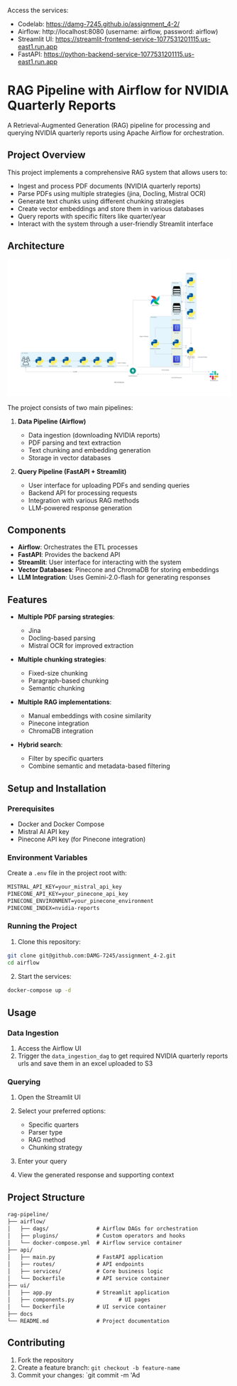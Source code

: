 Access the services:
   - Codelab: https://damg-7245.github.io/assignment_4-2/
   - Airflow: http://localhost:8080 (username: airflow, password: airflow)
   - Streamlit UI: https://streamlit-frontend-service-1077531201115.us-east1.run.app
   - FastAPI: https://python-backend-service-1077531201115.us-east1.run.app
     
# RAG Pipeline with Airflow for NVIDIA Quarterly Reports

A Retrieval-Augmented Generation (RAG) pipeline for processing and querying NVIDIA quarterly reports using Apache Airflow for orchestration.

## Project Overview

This project implements a comprehensive RAG system that allows users to:
- Ingest and process PDF documents (NVIDIA quarterly reports)
- Parse PDFs using multiple strategies (jina, Docling, Mistral OCR)
- Generate text chunks using different chunking strategies
- Create vector embeddings and store them in various databases
- Query reports with specific filters like quarter/year
- Interact with the system through a user-friendly Streamlit interface

## Architecture

![Alt Text](rag_architecture.png)

The project consists of two main pipelines:

1. **Data Pipeline (Airflow)**
   - Data ingestion (downloading NVIDIA reports)
   - PDF parsing and text extraction
   - Text chunking and embedding generation
   - Storage in vector databases

2. **Query Pipeline (FastAPI + Streamlit)**
   - User interface for uploading PDFs and sending queries
   - Backend API for processing requests
   - Integration with various RAG methods
   - LLM-powered response generation

## Components

- **Airflow**: Orchestrates the ETL processes
- **FastAPI**: Provides the backend API
- **Streamlit**: User interface for interacting with the system
- **Vector Databases**: Pinecone and ChromaDB for storing embeddings
- **LLM Integration**: Uses Gemini-2.0-flash for generating responses

## Features

- **Multiple PDF parsing strategies**:
  - Jina
  - Docling-based parsing
  - Mistral OCR for improved extraction

- **Multiple chunking strategies**:
  - Fixed-size chunking
  - Paragraph-based chunking
  - Semantic chunking

- **Multiple RAG implementations**:
  - Manual embeddings with cosine similarity
  - Pinecone integration
  - ChromaDB integration

- **Hybrid search**:
  - Filter by specific quarters
  - Combine semantic and metadata-based filtering

## Setup and Installation

### Prerequisites
- Docker and Docker Compose
- Mistral AI API key
- Pinecone API key (for Pinecone integration)

### Environment Variables
Create a `.env` file in the project root with:

```
MISTRAL_API_KEY=your_mistral_api_key
PINECONE_API_KEY=your_pinecone_api_key
PINECONE_ENVIRONMENT=your_pinecone_environment
PINECONE_INDEX=nvidia-reports
```

### Running the Project

1. Clone this repository:
```bash
git clone git@github.com:DAMG-7245/assignment_4-2.git
cd airflow
```

2. Start the services:
```bash
docker-compose up -d
```



## Usage

### Data Ingestion
1. Access the Airflow UI
2. Trigger the `data_ingestion_dag` to get required NVIDIA quarterly reports urls and save them in an excel uploaded to S3


### Querying
1. Open the Streamlit UI
2. Select your preferred options:
   - Specific quarters
   - Parser type
   - RAG method
   - Chunking strategy
    
3. Enter your query
4. View the generated response and supporting context



## Project Structure

```
rag-pipeline/
├── airflow/
│   ├── dags/               # Airflow DAGs for orchestration
│   ├── plugins/            # Custom operators and hooks
│   └── docker-compose.yml  # Airflow service container
├── api/
│   ├── main.py             # FastAPI application
│   ├── routes/             # API endpoints
│   ├── services/           # Core business logic
│   └── Dockerfile          # API service container
├── ui/
│   ├── app.py              # Streamlit application
│   ├── components.py              # UI pages
│   └── Dockerfile          # UI service container
├── docs
└── README.md               # Project documentation
```

## Contributing

1. Fork the repository
2. Create a feature branch: `git checkout -b feature-name`
3. Commit your changes: `git commit -m 'Ad
